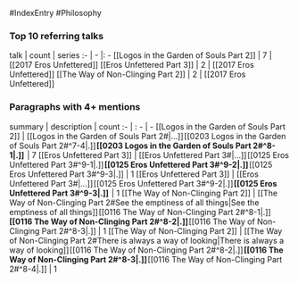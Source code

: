 #IndexEntry #Philosophy

### Top 10 referring talks
talk | count | series
:- | - |: -
[[Logos in the Garden of Souls Part 2]] | 7 | [[2017 Eros Unfettered]]
[[Eros Unfettered Part 3]] | 2 | [[2017 Eros Unfettered]]
[[The Way of Non-Clinging Part 2]] | 2 | [[2017 Eros Unfettered]]

### Paragraphs with 4+ mentions
summary | description | count
:- | : - | -
[[Logos in the Garden of Souls Part 2]] | [[Logos in the Garden of Souls Part 2#\|...]] [[0203 Logos in the Garden of Souls Part 2#^7-4\|.]] **[[0203 Logos in the Garden of Souls Part 2#^8-1\|.]]**  | 7
[[Eros Unfettered Part 3]] | [[Eros Unfettered Part 3#\|...]] [[0125 Eros Unfettered Part 3#^9-1\|.]] **[[0125 Eros Unfettered Part 3#^9-2\|.]]** [[0125 Eros Unfettered Part 3#^9-3\|.]] | 1
[[Eros Unfettered Part 3]] | [[Eros Unfettered Part 3#\|...]] [[0125 Eros Unfettered Part 3#^9-2\|.]] **[[0125 Eros Unfettered Part 3#^9-3\|.]]**  | 1
[[The Way of Non-Clinging Part 2]] | [[The Way of Non-Clinging Part 2#See the emptiness of all things\|See the emptiness of all things]] [[0116 The Way of Non-Clinging Part 2#^8-1\|.]] **[[0116 The Way of Non-Clinging Part 2#^8-2\|.]]** [[0116 The Way of Non-Clinging Part 2#^8-3\|.]] | 1
[[The Way of Non-Clinging Part 2]] | [[The Way of Non-Clinging Part 2#There is always a way of looking\|There is always a way of looking]] [[0116 The Way of Non-Clinging Part 2#^8-2\|.]] **[[0116 The Way of Non-Clinging Part 2#^8-3\|.]]** [[0116 The Way of Non-Clinging Part 2#^8-4\|.]] | 1

